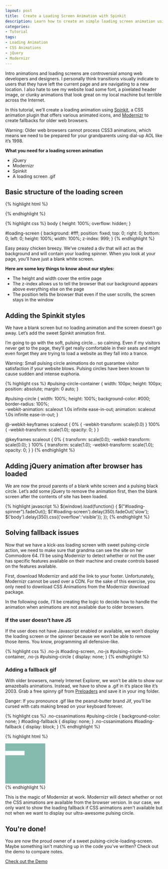 ```yaml
---
layout: post
title:  Create a Loading Screen Animation with Spinkit
description: Learn how to create an simple loading screen animation using Spinkit, Modernizr for fallbacks
categories: 
- Tutorial
tags: 
- Loading Animation
- CSS Animations 
- jQuery
- Modernizr
---
```


Intro animations and loading screens are controversial among web developers and designers. I personally think transitions visually indicate to users that they have left the current page and are navigating to a new location. I also hate to see my website load some font, a pixelated header image, or clunky animations that look great on my local machine but terrible across the Internet. 

In this tutorial, we’ll create a loading animation using [Spinkit](http://tobiasahlin.com/spinkit/), a CSS animation plugin that offers various animated icons, and [Modernizr](http://modernizr.com/) to create fallbacks for older web browsers.

<!--break-->

<div class="callout warning-callout">
  <p>Warning: Older web browsers cannot process CSS3 animations, which means we need to be prepared for your grandparents using dial-up AOL like it’s 1998.</p>
</div>

**What you need for a loading screen animation**

* jQuery
* Modernizr
* Spinkit
* A loading screen .gif

## Basic structure of the loading screen

{% highlight html %}
<div id="loading-screen">
  <div id=”loading-spinner-container”>
    <div id="loading-spinner"></div>
  </div>
</div>
{% endhighlight %}

{% highlight css %}
body { height: 100%; overflow: hidden; }

#loading-screen {
  background: #fff;
  position: fixed;
  top: 0;
  right: 0;
  bottom: 0;
  left: 0;
  height: 100%;
  width: 100%;
  z-index: 999;
}
{% endhighlight %}

Easy peasy chicken breezy. We’ve created a div that will act as the background and will contain your loading spinner. When you look at your page, you’ll have just a blank white screen. 

**Here are some key things to know about our styles:**

* The height and width cover the entire page
* The z-index allows us to tell the browser that our background appears above everything else on the page
* The position tells the browser that even if the user scrolls, the screen stays in the window

## Adding the Spinkit styles
We have a blank screen but no loading animation and the screen doesn’t go away. Let’s add the sweet Spinkit animation first. 

I’m going to go with the soft, pulsing circle… so calming. Even if my visitors never get to the page, they’ll get really comfortable in their seats and might even forget they are trying to load a website as they fall into a trance.

<div class="callout warning-callout">
  <p>Warning: Small pulsing circle animations do not guarantee visitor satisfaction if your website blows. Pulsing circles have been known to cause sudden and intense euphoria.</p>
</div>


{% highlight css %}
#pulsing-circle-container {
  width: 100px;
  height: 100px;
  position: absolute;
  margin: 0 auto;
}

#pulsing-circle {
  width: 100%;
  height: 100%;
  background-color: #000;
  border-radius: 100%;  
  -webkit-animation: scaleout 1.0s infinite ease-in-out;
  animation: scaleout 1.0s infinite ease-in-out;
}

@-webkit-keyframes scaleout {
  0% { -webkit-transform: scale(0.0) }
  100% {
    -webkit-transform: scale(1.0);
    opacity: 0;
  }
}

@keyframes scaleout {
  0% { 
    transform: scale(0.0);
    -webkit-transform: scale(0.0);
  } 100% {
    transform: scale(1.0);
    -webkit-transform: scale(1.0);
    opacity: 0;
  }
}
{% endhighlight %}

## Adding jQuery animation after browser has loaded
We are now the proud parents of a blank white screen and a pulsing black circle. Let’s add some jQuery to remove the animation first, then the blank screen after the contents of site has been loaded. 

{% highlight javascript %}
$(window).load(function() {
  $("#loading-spinner").fadeOut();
  $('#loading-screen').delay(350).fadeOut('slow'); 
  $('body').delay(350).css({'overflow':'visible'}); 
});
{% endhighlight %}

## Solving fallback issues 
Now that we have a kick-ass loading screen with sweet pulsing-circle action, we need to make sure that grandma can see the site on her Commodore 64. I’ll be using Modernizr to detect whether or not the user has specific features available on their machine and create controls based on the features available.

First, download Modernizr and add the link to your footer. Unfortunately, Modernizr cannot be used over a CDN. For the sake of this exercise, you only need to download CSS Animations from the Modernizr download package.

In the following code, I’ll be creating the logic to decide how to handle the animation when animations are not available due to older browsers.

### If the user doesn’t have JS
If the user does not have Javascript enabled or available, we won’t display the loading screen or the spinner because we won’t be able to remove those items. You know, programming all defensive-like.

{% highlight css %}
.no-js #loading-screen,
.no-js #pulsing-circle-container,
.no-js #pulsing-circle { display: none;  }
{% endhighlight %}

### Adding a fallback gif
With older browsers, namely Internet Explorer, we won’t be able to show our amazeballs animations. Instead, we have to show a .gif in it’s place like it’s 2003. Grab a free spinny gif from [Preloaders](http://preloaders.net) and save it in your img folder. 

<div class="callout danger-callout">
  <p>Danger: If you pronounce .gif like the peanut-butter brand Jif, you’ll be cursed with cats making bread on your keyboard forever.</p>
</div>

{% highlight css %}
.no-cssanimations #pulsing-circle { background-color: none; }
#loading-fallback { display: none; }
.no-cssanimations #loading-fallback { display: block; }
{% endhighlight %}

{% highlight html %}
<div id="loading-screen">
  <div id="loading-spinner-container">
    <div id="loading-spinner">
      <img src="/assets/img/pre-loader-fallback.gif" id="loading-fallback">
    </div>
 </div>
</div>
{% endhighlight %}

This is the magic of Modernizr at work. Modernizr will detect whether or not the CSS animations are available from the browser version. In our case, we only want to show the loading fallback if CSS animations aren't available but not when we want to display our ultra-awesome pulsing circle. 

## You're done! 
You are now the proud owner of a sweet pulsing-circle-loading-screen. Maybe something isn't matching up in the code you've written? Check out the demo to compare notes. 

<div class="center">
  <a href="http://jsfiddle.net/amgnz/sY25U/" class="button button-space">Check out the Demo</a>
</div>
